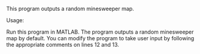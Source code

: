 This program outputs a random minesweeper map.

Usage:

Run this program in MATLAB. The program outputs a random minesweeper map by default. You can modify the program to take user input by following the appropriate comments on lines 12 and 13.